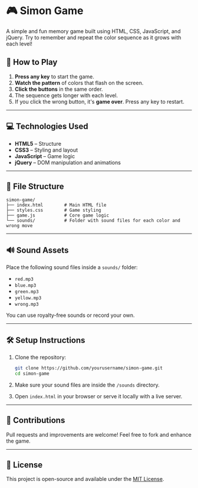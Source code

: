 
# 🎮 Simon Game

A simple and fun memory game built using HTML, CSS, JavaScript, and jQuery. Try to remember and repeat the color sequence as it grows with each level!

## 🧠 How to Play

1. **Press any key** to start the game.
2. **Watch the pattern** of colors that flash on the screen.
3. **Click the buttons** in the same order.
4. The sequence gets longer with each level.
5. If you click the wrong button, it's **game over**. Press any key to restart.

---

## 💻 Technologies Used

- **HTML5** – Structure
- **CSS3** – Styling and layout
- **JavaScript** – Game logic
- **jQuery** – DOM manipulation and animations

---

## 📁 File Structure

```
simon-game/
├── index.html        # Main HTML file
├── styles.css        # Game styling
├── game.js           # Core game logic
└── sounds/           # Folder with sound files for each color and wrong move
```

---

## 🔊 Sound Assets

Place the following sound files inside a `sounds/` folder:
- `red.mp3`
- `blue.mp3`
- `green.mp3`
- `yellow.mp3`
- `wrong.mp3`

You can use royalty-free sounds or record your own.

---
## 🛠️ Setup Instructions

1. Clone the repository:
   ```bash
   git clone https://github.com/yourusername/simon-game.git
   cd simon-game
   ```

2. Make sure your sound files are inside the `/sounds` directory.

3. Open `index.html` in your browser or serve it locally with a live server.

---

## 🤝 Contributions

Pull requests and improvements are welcome! Feel free to fork and enhance the game.

---

## 📄 License

This project is open-source and available under the [MIT License](LICENSE).
